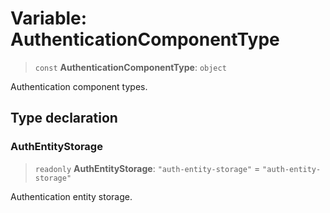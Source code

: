 # Variable: AuthenticationComponentType

> `const` **AuthenticationComponentType**: `object`

Authentication component types.

## Type declaration

### AuthEntityStorage

> `readonly` **AuthEntityStorage**: `"auth-entity-storage"` = `"auth-entity-storage"`

Authentication entity storage.

